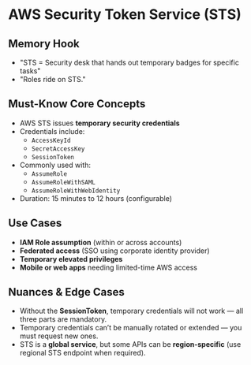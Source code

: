 # AWS Security Token Service (STS)

## Memory Hook

- "STS = Security desk that hands out temporary badges for specific tasks"
- "Roles ride on STS."

## Must-Know Core Concepts

- AWS STS issues **temporary security credentials**
- Credentials include:
  - `AccessKeyId`
  - `SecretAccessKey`
  - `SessionToken`
- Commonly used with:
  - `AssumeRole`
  - `AssumeRoleWithSAML`
  - `AssumeRoleWithWebIdentity`
- Duration: 15 minutes to 12 hours (configurable)

## Use Cases

- **IAM Role assumption** (within or across accounts)
- **Federated access** (SSO using corporate identity provider)
- **Temporary elevated privileges**
- **Mobile or web apps** needing limited-time AWS access

## Nuances & Edge Cases

- Without the **SessionToken**, temporary credentials will not work — all three parts are mandatory.
- Temporary credentials can’t be manually rotated or extended — you must request new ones.
- STS is a **global service**, but some APIs can be **region-specific** (use regional STS endpoint when required).

